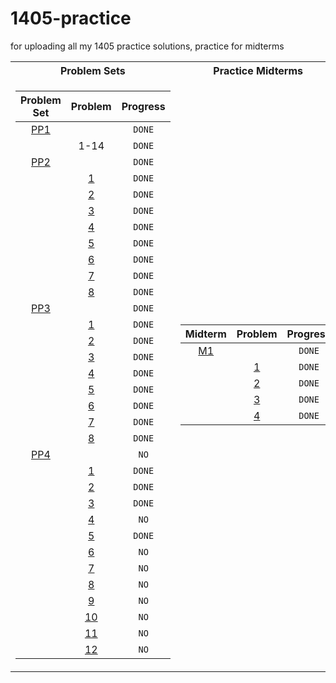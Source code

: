 # 1405-practice
for uploading all my 1405 practice solutions, practice for midterms
<table>
<tr><th>Problem Sets</th><th>Practice Midterms</th></tr>
<tr><td>

| Problem Set |                Problem                | Progress |
| :---------: | :-----------------------------------: | :------: |
|    [PP1]    |                                       |  `DONE`  |
|             |                 1-14                  |  `DONE`  |
|    [PP2]    |                                       |  `DONE`  |
|             |        [1](./psets/02/pp2.py)         |  `DONE`  |
|             |        [2](./psets/02/pp2.py)         |  `DONE`  |
|             |        [3](./psets/02/pp2.py)         |  `DONE`  |
|             |        [4](./psets/02/pp2.py)         |  `DONE`  |
|             |        [5](./psets/02/pp2.py)         |  `DONE`  |
|             |        [6](./psets/02/pp2.py)         |  `DONE`  |
|             |        [7](./psets/02/pp2.py)         |  `DONE`  |
|             |        [8](./psets/02/pp2.py)         |  `DONE`  |
|    [PP3]    |                                       |  `DONE`  |
|             |  [1](./psets/03/simpleCalculator.py)  |  `DONE`  |
|             |     [2](./psets/03/leapYears.py)      |  `DONE`  |
|             | [3](./psets/03/movieExpertSystem.py)  |  `DONE`  |
|             | [4](./psets/03/currencyConversion.py) |  `DONE`  |
|             |       [5](./psets/03/stopGo.py)       |  `DONE`  |
|             |      [6](./psets/03/passFail.py)      |  `DONE`  |
|             |     [7](./psets/03/triviaGame.py)     |  `DONE`  |
|             |     [8](./psets/03/tictactoe.py)      |  `DONE`  |
|    [PP4]    |                                       |   `NO`   |
|             |      [1](./psets/04/divisors.py)      |  `DONE`  |
|             |  [2](./psets/04/vegetableGarden.py)   |  `DONE`  |
|             |    [3](./psets/04/numOfDigits.py)     |  `DONE`  |
|             |           [4](./psets/04/)            |   `NO`   |
|             |   [5](./psets/4/trackingNumbers.py)   |  `DONE`  |
|             |           [6](./psets/04/)            |   `NO`   |
|             |           [7](./psets/04/)            |   `NO`   |
|             |           [8](./psets/04/)            |   `NO`   |
|             |           [9](./psets/04/)            |   `NO`   |
|             |           [10](./psets/04/)           |   `NO`   |
|             |           [11](./psets/04/)           |   `NO`   |
|             |           [12](./psets/04/)           |   `NO`   |

[PP1]:./psets/1/PP1.pdf
[PP2]:./psets/2/PP2.pdf
[PP3]:./psets/3/PP3.pdf
[PP4]:./psets/4/PP4.pdf

</td><td>


| Midterm |                Problem                | Progress |
| :-----: | :-----------------------------------: | :------: |
|  [M1]   |                                       |  `DONE`  |
|         | [1](./midterm-practice/01/code-p1.py) |  `DONE`  |
|         | [2](./midterm-practice/01/code-p2.py) |  `DONE`  |
|         | [3](./midterm-practice/01/code-p3.py) |  `DONE`  |
|         | [4](./midterm-practice/01/code-p4.py) |  `DONE`  |

[M1]:./midterm-practice/01/pm1.pdf

</td></tr> </table>